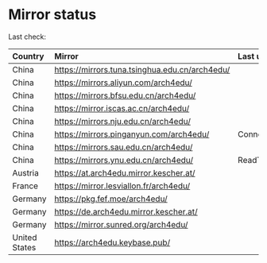 <script src="./time.js"></script>
# Mirror status
Last check: <script type="text/javascript">localize(1673047084.7245917);</script>

|Country|Mirror|Last update|
|:------|:-----|:----------|
|China|https://mirrors.tuna.tsinghua.edu.cn/arch4edu/|<script type="text/javascript">localize(1673029985);</script>|
|China|https://mirrors.aliyun.com/arch4edu/|<script type="text/javascript">localize(1673029985);</script>|
|China|https://mirrors.bfsu.edu.cn/arch4edu/|<script type="text/javascript">localize(1673029985);</script>|
|China|https://mirror.iscas.ac.cn/arch4edu/|<script type="text/javascript">localize(1673029985);</script>|
|China|https://mirrors.nju.edu.cn/arch4edu/|<script type="text/javascript">localize(1672986855);</script>|
|China|https://mirrors.pinganyun.com/arch4edu/|ConnectTimeout|
|China|https://mirrors.sau.edu.cn/arch4edu/|<script type="text/javascript">localize(1671258899);</script>|
|China|https://mirrors.ynu.edu.cn/arch4edu/|ReadTimeout|
|Austria|https://at.arch4edu.mirror.kescher.at/|<script type="text/javascript">localize(1673029985);</script>|
|France|https://mirror.lesviallon.fr/arch4edu/|<script type="text/javascript">localize(1672986855);</script>|
|Germany|https://pkg.fef.moe/arch4edu/|<script type="text/javascript">localize(1673029985);</script>|
|Germany|https://de.arch4edu.mirror.kescher.at/|<script type="text/javascript">localize(1673029985);</script>|
|Germany|https://mirror.sunred.org/arch4edu/|<script type="text/javascript">localize(1673029985);</script>|
|United States|https://arch4edu.keybase.pub/|<script type="text/javascript">localize(1672986855);</script>|

<script src="./tablefilter/tablefilter.js"></script>
<script src="./table.js"></script>
